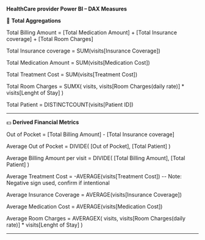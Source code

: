  **HealthCare provider Power BI – DAX Measures**


🧮 **Total Aggregations**


Total Billing Amount = 
    [Total Medication Amount] +
    [Total Insurance coverage] +
    [Total Room Charges]

Total Insurance coverage = 
    SUM(visits[Insurance Coverage])

Total Medication Amount = 
    SUM(visits[Medication Cost])

Total Treatment Cost = 
    SUM(visits[Treatment Cost])

Total Room Charges = 
    SUMX(
        visits,
        visits[Room Charges(daily rate)] * visits[Lenght of Stay]
    )

Total Patient = 
    DISTINCTCOUNT(visits[Patient ID])


---

💵 **Derived Financial Metrics**

Out of Pocket = 
    [Total Billing Amount] - [Total Insurance coverage]

Average Out of Pocket = 
    DIVIDE(
        [Out of Pocket],
        [Total Patient]
    )

Average Billing Amount per visit = 
    DIVIDE(
        [Total Billing Amount],
        [Total Patient]
    )

Average Treatment Cost = 
    -AVERAGE(visits[Treatment Cost])  -- Note: Negative sign used, confirm if intentional

Average Insurance Coverage = 
    AVERAGE(visits[Insurance Coverage])

Average Medication Cost = 
    AVERAGE(visits[Medication Cost])

Average Room Charges = 
    AVERAGEX(
        visits,
        visits[Room Charges(daily rate)] * visits[Lenght of Stay]
    )

---
